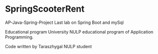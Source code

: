 # SpringScooterRent
AP-Java-Spring-Project
Last lab on Spring Boot and mySql

Educational program
University NULP educational program of Application Programming.

Code written by Taraszhygal
NULP student
